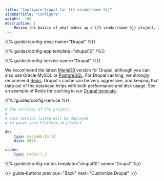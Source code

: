 ```yaml
---
title: "Configure Drupal for {{% vendor/name %}}"
sidebarTitle: "Configure"
weight: -100
description: |
    Review the basics of what makes up a {{% vendor/name %}} project, including its three principle configuration files and how to define them for Drupal.
---
```


{{% guides/config-desc name="Drupal" %}}

{{% guides/config-app template="drupal10" /%}}

{{% guides/config-service name="Drupal" %}}

We recommend the latest [MariaDB](../../../add-services/mysql/_index.md) version for Drupal,
although you can also use Oracle MySQL or [PostgreSQL](../../../add-services/postgresql.md).
For Drupal caching, we strongly recommend [Redis](../../../add-services/redis.md).
Drupal's cache can be very aggressive,
and keeping that data out of the database helps with both performance and disk usage.
See an example of Redis for caching in our [Drupal template](https://github.com/platformsh-templates/drupal10).

{{% /guides/config-service %}}

```yaml {configFile="services"}
# The services of the project.
#
# Each service listed will be deployed
# to power your Platform.sh project.

db:
    type: mariadb:10.11
    disk: 2048

cache:
    type: redis:7.2
```

{{% guides/config-routes template="drupal10" name="Drupal" %}}

{{< guide-buttons previous="Back" next="Customize Drupal" >}}
